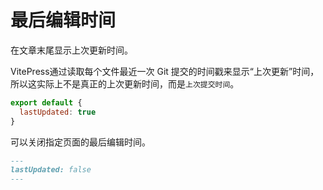 # 最后编辑时间

<update />

在文章末尾显示上次更新时间。

VitePress通过读取每个文件最近一次 Git 提交的时间戳来显示“上次更新”时间，所以这实际上不是真正的上次更新时间，而是`上次提交时间`。

```js
export default {
  lastUpdated: true
}
```

可以关闭指定页面的最后编辑时间。

```md
---
lastUpdated: false
---
```